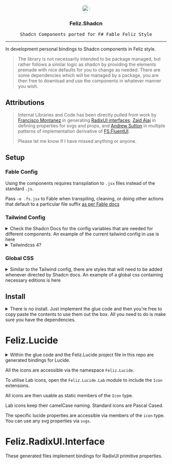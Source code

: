 <div id="top"></div>

<br />

<div align="center">
  <a href="https://ui.shadcn.com/" target="_blank">
    <img src="https://avatars.githubusercontent.com/u/139895814?s=48&v=4" height="24px" style="border-radius:8px;"/>
  </a>

  <h3 align="center">Feliz.Shadcn</h3>
  <p align="center">
    <kbd>Shadcn Components ported for F# Fable Feliz Style</kbd>
  </p>
</div>

---

In development personal bindings to Shadcn components in Feliz style.

> The library is not necessarily intended to be package managed, but rather follows a similar logic as shadcn by providing the elements premade with nice defaults for you to change as needed. There are some dependencies which will be managed by a package, you are then free to download and use the components in whatever manner you wish.

## Attributions

> Internal Libraries and Code has been directly pulled from work by [Francisco Montanez](https://github.com/Francisco-Montanez) in generating [RadixUI interfaces](https://github.com/Francisco-Montanez/Feliz.RadixUI); [Zaid Ajaj](https://github.com/Zaid-Ajaj)
> in defining properties for svgs and props, and [Andrew Sutton](https://github.com/sydsutton) in multiple patterns of implementation derivative of [FS.FluentUI](https://github.com/sydsutton/FS.FluentUI).
>
> Please let me know if I have missed anything or anyone.

## Setup

### Fable Config

Using the components requires transpilation to `.jsx` files instead of the standard `.js`.

Pass `-e .fs.jsx` to Fable when transpiling, cleaning, or doing other actions that default to a particular file suffix [as per Fable docs](https://fable.io/docs/getting-started/cli.html)

### Tailwind Config

<details>
  <summary>Check the Shadcn Docs for the config variables that are needed for different components. An example of the current tailwind config in use is here
  </summary>
  <p>
      
```js
/** @type {import('tailwindcss').Config} */
module.exports = {
    mode: "jit",
    content: [
        "./index.html",
        "./**/*.{fs,js,ts,jsx,tsx}",
        "../Feliz.Shadcn/**/*.{fs,js,ts,jsx,tsx}"
    ],
    theme: {
        extend: {
            keyframes: {
                "accordion-down": {
                    from: { height: "0" },
                    to: { height: "var(--radix-accordion-content-height)" },
                },
                "accordion-up": {
                    from: { height: "var(--radix-accordion-content-height)" },
                    to: { height: "0" },
                },
                shine: {
                    "0%": { backgroundPosition: "200% 0" },
                    "25%": { backgroundPosition: "-200% 0" },
                    "100%": { backgroundPosition: "-200% 0" },
                },
            },
            animation: {
                "accordion-down": "accordion-down 0.2s ease-out",
                "accordion-up": "accordion-up 0.2s ease-out",
                shine: "shine 3s ease-out infinite",
            },
            colors: {
                border: "hsl(var(--border))",
                input: "hsl(var(--input))",
                ring: "hsl(var(--ring))",
                background: "hsl(var(--background))",
                foreground: "hsl(var(--foreground))",
                primary: {
                    DEFAULT: "hsl(var(--primary))",
                    foreground: "hsl(var(--primary-foreground))",
                },
                secondary: {
                    DEFAULT: "hsl(var(--secondary))",
                    foreground: "hsl(var(--secondary-foreground))",
                },
                destructive: {
                    DEFAULT: "hsl(var(--destructive))",
                    foreground: "hsl(var(--destructive-foreground))",
                },
                muted: {
                    DEFAULT: "hsl(var(--muted))",
                    foreground: "hsl(var(--muted-foreground))",
                },
                accent: {
                    DEFAULT: "hsl(var(--accent))",
                    foreground: "hsl(var(--accent-foreground))",
                },
                popover: {
                    DEFAULT: "hsl(var(--popover))",
                    foreground: "hsl(var(--popover-foreground))",
                },
                card: {
                    DEFAULT: "hsl(var(--card))",
                    foreground: "hsl(var(--card-foreground))",
                },
                sidebar: {
                    DEFAULT: 'hsl(var(--sidebar-background))',
                    foreground: 'hsl(var(--sidebar-foreground))',
                    primary: 'hsl(var(--sidebar-primary))',
                    'primary-foreground': 'hsl(var(--sidebar-primary-foreground))',
                    accent: 'hsl(var(--sidebar-accent))',
                    'accent-foreground': 'hsl(var(--sidebar-accent-foreground))',
                    border: 'hsl(var(--sidebar-border))',
                    ring: 'hsl(var(--sidebar-ring))',
                },
            },
            borderRadius: {
                lg: `var(--radius)`,
                md: `calc(var(--radius) - 2px)`,
                sm: "calc(var(--radius) - 4px)",
            },
        },
    },
    plugins: [require("tailwindcss-animate")],
}
```

  </p>
<p align="right">(<a href="#top">back to top</a>)</p>
</details>

<details>
    <summary>
        Tailwindcss 4?
    </summary>
<p>

Since this repo and my own private projects are so new, there is a perfect opportunity to implement everything in tailwindcss 4 to future proof instead of delaying this until things have developed more fully.

This has already been succesfully done on my private project.

This will be incorporated here in a pull soon™.

</p>
</details>

### Global CSS

<details>
    <summary>
        Similar to the Tailwind config, there are styles that will need to be added whenever directed by Shadcn docs. An example of a global css containing necessary editions is here
    </summary>
    <p>

```css
@tailwind base;
@tailwind components;
@tailwind utilities;

@layer base {
    :root {
        --background: 0 0% 100%;
        --foreground: 222.2 47.4% 11.2%;
        --muted: 210 40% 96.1%;
        --muted-foreground: 215.4 16.3% 46.9%;
        --popover: 0 0% 100%;
        --popover-foreground: 222.2 47.4% 11.2%;
        --border: 214.3 31.8% 91.4%;
        --input: 214.3 31.8% 91.4%;
        --card: 0 0% 100%;
        --card-foreground: 222.2 47.4% 11.2%;
        --primary: 222.2 47.4% 11.2%;
        --primary-foreground: 210 40% 98%;
        --secondary: 210 40% 96.1%;
        --secondary-foreground: 222.2 47.4% 11.2%;
        --accent: 210 40% 96.1%;
        --accent-foreground: 222.2 47.4% 11.2%;
        --destructive: 0 100% 50%;
        --destructive-foreground: 210 40% 98%;
        --ring: 215 20.2% 65.1%;
        --radius: 0.5rem;
    }

    .dark {
        --background: 224 71% 4%;
        --foreground: 213 31% 91%;
        --muted: 223 47% 11%;
        --muted-foreground: 215.4 16.3% 56.9%;
        --accent: 216 34% 17%;
        --accent-foreground: 210 40% 98%;
        --popover: 224 71% 4%;
        --popover-foreground: 215 20.2% 65.1%;
        --border: 216 34% 17%;
        --input: 216 34% 17%;
        --card: 224 71% 4%;
        --card-foreground: 213 31% 91%;
        --primary: 210 40% 98%;
        --primary-foreground: 222.2 47.4% 1.2%;
        --secondary: 222.2 47.4% 11.2%;
        --secondary-foreground: 210 40% 98%;
        --destructive: 0 63% 31%;
        --destructive-foreground: 210 40% 98%;
        --ring: 216 34% 17%;
    }
}

@layer base {
    * {
        @apply border-border;
    }
    body {
        @apply font-sans antialiased bg-background text-foreground;
    }
}

@layer base {
    :root {
        --sidebar-background: 0 0% 98%;
        --sidebar-foreground: 240 5.3% 26.1%;
        --sidebar-primary: 240 5.9% 10%;
        --sidebar-primary-foreground: 0 0% 98%;
        --sidebar-accent: 240 4.8% 95.9%;
        --sidebar-accent-foreground: 240 5.9% 10%;
        --sidebar-border: 220 13% 91%;
        --sidebar-ring: 217.2 91.2% 59.8%;
    }

    .dark {
        --sidebar-background: 240 5.9% 10%;
        --sidebar-foreground: 240 4.8% 95.9%;
        --sidebar-primary: 224.3 76.3% 48%;
        --sidebar-primary-foreground: 0 0% 100%;
        --sidebar-accent: 240 3.7% 15.9%;
        --sidebar-accent-foreground: 240 4.8% 95.9%;
        --sidebar-border: 240 3.7% 15.9%;
        --sidebar-ring: 217.2 91.2% 59.8%;
    }
}
```
<p align="right">(<a href="#top">back to top</a>)</p>        
    </p>
</details>


## Install

<details>
    <summary>
        There is no install. Just implement the glue code and then you're free to copy paste the contents to use them out the box. All you need to do is make sure you have the dependencies.
    </summary>
    <p>
    
For everything to work out of the box, all the glue is included in the `Feliz.Shadcn.Interop` project. Copy and paste all the files within into your project.

Keep them in a separate folder and try to keep your own changes to separate extension files to make things easier if you want to patch changes on.

Don't edit the generated files (which have a annotation at the top of the file) unless your a masochist. These are files that are easily regenerated to update to the latest npm versions. It's ideal to just copy paste the generated files and overwrite old ones.
    
    </p>

</details>

# Feliz.Lucide

<details>
    <summary>
        Within the glue code and the Feliz.Lucide project file in this repo are generated bindings for Lucide.
    </summary>
    <p>
        A pull has been made for Glutinum.Feliz.Lucide to utilise the generator to automatically keep the bindings up to date, this will then be available as a nuget package.
    </p>
</details>

All the icons are accessible via the namespace `Feliz.Lucide`.

To utilise Lab icons, open the `Feliz.Lucide.Lab` module to include the `Icon` extensions.

All icons are then usable as static members of the `Icon` type.

Lab icons keep their camelCase naming. Standard icons are Pascal Cased.

The specific lucide properties are accessible via members of the `icon` type. You can use any svg properties via `svgs`.

# Feliz.RadixUI.Interface

These generated files implement bindings for RadixUI primitive properties.
